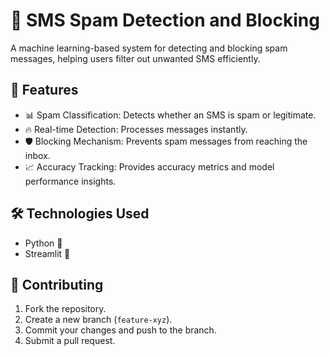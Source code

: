 # 📩 SMS Spam Detection and Blocking

A machine learning-based system for detecting and blocking spam messages, helping users filter out unwanted SMS efficiently.

## 🚀 Features
- 📊 Spam Classification: Detects whether an SMS is spam or legitimate.
- 🔥 Real-time Detection: Processes messages instantly.
- 🛡️ Blocking Mechanism: Prevents spam messages from reaching the inbox.
- 📈 Accuracy Tracking: Provides accuracy metrics and model performance insights.

## 🛠️ Technologies Used
- Python 🐍
- Streamlit 🤖

## 🤝 Contributing
1. Fork the repository.
2. Create a new branch (`feature-xyz`).
3. Commit your changes and push to the branch.
4. Submit a pull request.
